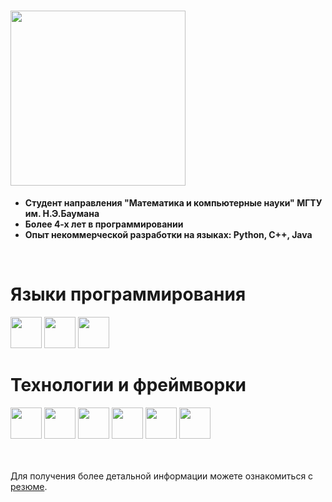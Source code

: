 # <img src="https://img.shields.io/badge/Немного_информации_о_себе-0174BE" width="280"/>
- **Студент направления "Математика и компьютерные науки" МГТУ им. Н.Э.Баумана**
- **Более 4-х лет в программировании**
- **Опыт некоммерческой разработки на языках: Python, C++, Java**
<br />

<!--Мои работы на других платформах
<div align="left">
    <table>
        <tr align="center">
            <td>
                <img src="https://cdn.jsdelivr.net/gh/devicons/devicon@latest/icons/cplusplus/cplusplus-original.svg" width="50"/>
            </td>
            <td>
                Репозитории
            </td>
        </tr>
        <tr>
            <td>
                Студенческие проекты на C++
                <ul>
                  <li>Графические приложения на Qt</li>
                  <li>Реализация STL контейнеров</li>
                  <li>Консольные приложения</li>
                </ul>
            </td>
            <td>
                <a href="https://virtual.fn11.bmstu.ru/student-gitlab/dashboard/projects">
                    <img src="https://cdn.jsdelivr.net/gh/devicons/devicon@latest/icons/gitlab/gitlab-plain-wordmark.svg" width="100"/>
                </a>
            </td>
        </tr>
    </table>
</div> <br />-->

# Языки программирования
<div align="left">
    <img src="https://cdn.jsdelivr.net/gh/devicons/devicon@latest/icons/kotlin/kotlin-original.svg" width="50"/>
    <img src="https://cdn.jsdelivr.net/gh/devicons/devicon@latest/icons/cplusplus/cplusplus-original.svg" width="50"/>
    <img src="https://cdn.jsdelivr.net/gh/devicons/devicon@latest/icons/python/python-original.svg" width="50"/>
</div>

# Технологии и фреймворки
<div align="left">
    <img src="https://cdn.jsdelivr.net/gh/devicons/devicon@latest/icons/bash/bash-original.svg" width="50"/>
    <img src="https://cdn.jsdelivr.net/gh/devicons/devicon@latest/icons/firebase/firebase-original.svg" width="50"/>
    <img src="https://cdn.jsdelivr.net/gh/devicons/devicon@latest/icons/android/android-plain.svg" width="50"/>
    <img src="https://cdn.jsdelivr.net/gh/devicons/devicon@latest/icons/jupyter/jupyter-original-wordmark.svg" width="50"/>
    <img src="https://cdn.jsdelivr.net/gh/devicons/devicon@latest/icons/qt/qt-original.svg" width="50"/>
    <img src="https://cdn.jsdelivr.net/gh/devicons/devicon@latest/icons/sqlite/sqlite-original.svg" width="50"/>
</div> <br /> <br />

Для получения более детальной информации можете ознакомиться с [резюме](https://github.com/nepavellab/CV). <br />

<!--
<table>
    <tr>
        <td>
            Просмотр визитки 👉
        </td>
        <td>
            <a href="https://virtual.fn11.bmstu.ru/student-gitlab/dashboard/projects">
                <img src="https://img.shields.io/badge/Click_on_me-E4003A" width="100"/>
            </a>
        </td>
    </tr>
</table>-->
